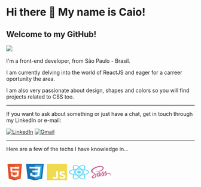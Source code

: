 # Hi there 👋 My name is Caio!
## Welcome to my GitHub!

<img src="https://media.giphy.com/media/L1KpkdbH8aEkXow8eV/giphy.gif" width="150"> 

I'm a front-end developer, from São Paulo - Brasil.

I am currently delving into the world of ReactJS and eager for a carreer oportunity the area.

I am also very passionate about design, shapes and colors so you will find projects related to CSS too.

---

If you want to ask about something or just have a chat, get in touch through my LinkedIn or e-mail:

[![LinkedIn](https://img.shields.io/badge/LinkedIn-0077B5?style=for-the-badge&logo=linkedin&logoColor=white)](https://www.linkedin.com/in/caio-cluna/)
[![Gmail](https://img.shields.io/badge/Gmail-D14836?style=for-the-badge&logo=gmail&logoColor=white)](mailto:ccluna@gmail.com)

---

Here are a few of the techs I have knowledge in...

<div style="display: inline_block"><br>
  <img align="center" title="HTML" alt="HTML" height="45" src="https://raw.githubusercontent.com/devicons/devicon/master/icons/html5/html5-original.svg">
  <img align="center" title="CSS" alt="CSS" height="45" width="55" src="https://raw.githubusercontent.com/devicons/devicon/master/icons/css3/css3-original.svg">
  <img align="center" title="Javascript" alt="Javascript" height="45" width="55" src="https://raw.githubusercontent.com/devicons/devicon/master/icons/javascript/javascript-plain.svg">
  <img align="center" title="ReactJS" alt="ReactJS" height="45" width="55" src="https://raw.githubusercontent.com/devicons/devicon/master/icons/react/react-original.svg">
  <img align="center" title="Sass" alt="Sass" height="45" width="55" src="https://raw.githubusercontent.com/devicons/devicon/master/icons/sass/sass-original.svg">
</div><br>
